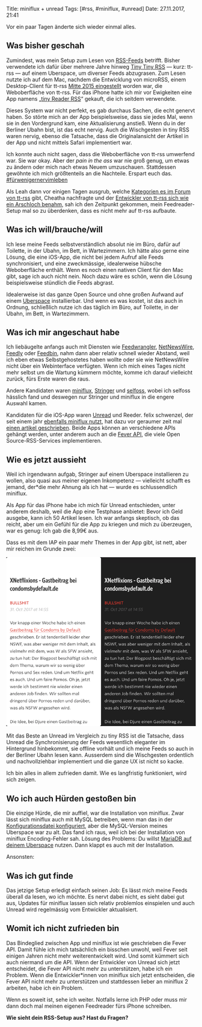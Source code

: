 Title: miniflux + unread
Tags: [#rss, #miniflux, #unread]
Date: 27.11.2017, 21:41

Vor ein paar Tagen änderte sich wieder einmal alles. 

## Was bisher geschah

Zumindest, was mein Setup zum Lesen von [RSS-Feeds](https://de.wikipedia.org/wiki/RSS_(Web-Feed)) betrifft. Bisher verwendete ich dafür über mehrere Jahre hinweg [Tiny Tiny RSS](https://tt-rss.org/) — kurz: tt-rss — auf einem Uberspace, um diverser Feeds abzugrasen. Zum Lesen nutzte ich auf dem Mac, nachdem die Entwicklung von microRSS, einem Desktop-Client für tt-rss [Mitte 2015 eingestellt](https://bullenscheisse.de/2015/microrss-ist-open-source/) worden war,  die Weboberfläche von tt-rss. Für das iPhone hatte ich mir vor Ewigkeiten eine App namens „[tiny Reader RSS](https://itunes.apple.com/de/app/tiny-reader-rss/id689519762?mt=8)“ gekauft, die ich seitdem verwendete.

Dieses System war nicht perfekt, es gab durchaus Sachen, die echt genervt haben. So störte mich an der App beispielsweise, dass sie jedes Mal, wenn sie in den Vordergrund kam, eine Aktualisierung anstieß. Wenn du in der Berliner Ubahn bist, ist das echt nervig. Auch die Wischgesten in tiny RSS waren nervig, ebenso die Tatsache, dass die Originalansicht der Artikel in der App und nicht mittels Safari implementiert war.

Ich konnte auch nicht sagen, dass die Weboberfläche von tt-rss umwerfend war. Sie war okay. Aber der *pain in the ass* war nie groß genug, um etwas zu ändern oder mich nach etwas Neuem umzuschauen. Stattdessen gewöhnte ich mich größtenteils an die Nachteile. Erspart euch das. [#fürwenigernervimleben](https://twitter.com/search?f=tweets&vertical=default&q=%23f%C3%BCrwenigernervimleben&src=typd)

Als Leah dann vor einigen Tagen ausgrub, welche [Kategorien es im Forum von tt-rss](https://twitter.com/_nazco_/status/929081977805987841) gibt, Cheatha nachfragte und der [Entwickler von tt-rss sich wie ein Arschloch benahm](https://discourse.tt-rss.org/t/a-category-named-gas-chamber/649), sah ich den Zeitpunkt gekommen, mein Feedreader-Setup mal so zu überdenken, dass es nicht mehr auf tt-rss aufbaute.

## Was ich will/brauche/will

Ich lese meine Feeds selbstverständlich absolut nie im Büro, dafür auf Toilette, in der Ubahn, im Bett, in Wartezimmern. Ich hätte also gerne eine Lösung, die eine iOS-App, die nicht bei jedem Aufruf alle Feeds synchronisiert, und eine zweckmässige, idealerweise hübsche Weboberfläche enthält. Wenn es noch einen nativen Client für den Mac gibt, sage ich auch nicht nein. Noch dazu wäre es schön, wenn die Lösung beispielsweise stündlich die Feeds abgrast.

Idealerweise ist das ganze Open Source und ohne großen Aufwand auf einem [Uberspace](https://uberspace.de/) installierbar. Und wenn es was kostet, ist das auch in Ordnung, schließlich nutze ich das täglich im Büro, auf Toilette, in der Ubahn, im Bett, in Wartezimmern.

## Was ich mir angeschaut habe

Ich liebäugelte anfangs auch mit Diensten wie [Feedwrangler](https://feedwrangler.net/welcome.html), [NetNewsWire](http://netnewswireapp.com/), [Feedly](https://feedly.com/i/welcome) oder [Feedbin](https://feedbin.com/), nahm dann aber relativ schnell wieder Abstand, weil ich eben etwas Selbstgehostetes haben wollte oder sie wie NetNewsWire nicht über ein Webinterface verfügten. Wenn ich mich eines Tages nicht mehr selbst um die Wartung kümmern möchte, komme ich darauf vielleicht zurück, fürs Erste waren die raus.

Andere Kandidaten waren [miniflux](https://miniflux.net/), [Stringer](https://github.com/swanson/stringer) und [selfoss](https://selfoss.aditu.de/), wobei ich selfoss hässlich fand und deswegen nur Stringer und miniflux in die engere Auswahl kamen. 

Kandidaten für die iOS-App waren [Unread](https://www.goldenhillsoftware.com/unread/) und Reeder. felix schwenzel, der seit einem jahr [ebenfalls miniflux nutzt](http://wirres.net/article/articleview/10389/1/0/), hat dazu vor geraumer zeit mal [einen artikel geschrieben](http://wirres.net/article/articleview/7148/1/6/). Beide Apps können an verschiedene APIs gehängt werden, unter anderem auch an die [Fever API](https://feedafever.com/api), die viele Open Source-RSS-Services implementieren.

## Wie es jetzt aussieht

Weil ich irgendwann aufgab, Stringer auf einem Uberspace installieren zu wollen, also quasi aus meiner eigenen Inkompetenz — vielleicht schafft es jemand, der*die mehr Ahnung als ich hat — wurde es schlussendlich miniflux.

Als App für das iPhone habe ich mich für Unread entschieden, unter anderem deshalb, weil die App eine Testphase anbietet: Bevor ich Geld ausgebe, kann ich 50 Artikel lesen. Ich war anfangs skeptisch, ob das reicht, aber um ein Gefühl für die App zu kriegen und mich zu überzeugen, war es genug: Ich gab die 8,99€ aus.

Dass es mit dem IAP ein paar mehr Themes in der App gibt, ist nett, aber mir reichen im Grunde zwei:

![Day-Theme, Night-Theme](/img/IMG_130_Unread_Themes.PNG)

Mit das Beste an Unread im Vergleich zu tiny RSS ist die Tatsache, dass Unread die Synchronisierung der Feeds wesentlich eleganter im Hintergrund hinbekommt, sie offline vorhält und ich meine Feeds so auch in der Berliner Ubahn lesen kann. Ausserdem sind die Wischgesten ordentlich und nachvollziehbar implementiert und die ganze UX ist nicht so kacke.

Ich bin alles in allem zufrieden damit. Wie es langfristig funktioniert, wird sich zeigen.

## Wo ich auch Hürden gestoßen bin

Die einzige Hürde, die mir auffiel, war die Installation von miniflux. Zwar lässt sich miniflux auch mit MySQL betreiben, wenn man das in der [Konfigurationsdatei konfiguriert](https://twitter.com/zeitschlag/status/931816223817523200), aber die MySQL-Version meines Uberspace war zu alt. Das fand ich raus, weil ich bei der Installation von miniflux Encoding-Fehler sah. Lösung des Problems: Du willst [MariaDB auf deinem Uberspace](https://wiki.uberspace.de/database:mysql#mariadb_100) nutzen. Dann klappt es auch mit der Installation.

Ansonsten:

## Was ich gut finde

Das jetzige Setup erledigt einfach seinen Job: Es lässt mich meine Feeds überall da lesen, wo ich möchte. Es nervt dabei nicht, es sieht dabei gut aus, Updates für miniflux lassen sich relativ problemlos einspielen und auch Unread wird regelmässig vom Entwickler aktualisiert.

## Womit ich nicht zufrieden bin

Das Bindeglied zwischen App und miniflux ist wie geschrieben die Fever API. Damit fühle ich mich tatsächlich ein bisschen unwohl, weil Fever seit einigen Jahren nicht mehr weiterentwickelt wird. Und somit kümmert sich auch niermand um die API. Wenn der Entwickler von Unread sich jetzt entscheidet, die Fever API nicht mehr zu unterstützen, habe ich ein Problem. Wenn die Entwickler*innen von miniflux sich jetzt entscheiden, die Fever API nicht mehr zu unterstützen und stattdessen lieber an miniflux 2 arbeiten, habe ich ein Problem.

Wenn es soweit ist, sehe ich weiter. Notfalls lerne ich PHP oder muss mir dann doch mal meinen eigenen Feedreader fürs iPhone schreiben.

**Wie sieht dein RSS-Setup aus? Hast du Fragen?**